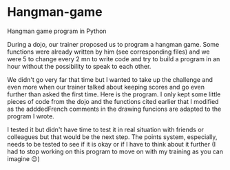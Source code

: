 # Hangman-game
Hangman game program in Python

During a dojo, our trainer proposed us to program a hangman game. Some functions were already written by him (see corresponding files) and we were 5 to change every 2 mn to write code and try to build a program in an hour without the possibility to speak to each other. 

We didn't go very far that time but I wanted to take up the challenge and even more when our trainer talked about keeping scores and go even further than asked the first time. 
Here is the program. I only kept some little pieces of code from the dojo and the functions cited earlier that I modified as the adddedFrench comments in the drawing funcions are adapted to the program I wrote.  

I tested it but didn't have time to test it in real situation with friends or colleagues but that would be the next step. The points system, especially, needs to be tested to see if it is okay or if I have to think about it further (I had to stop working on this program to move on with my training as you can imagine 😉)
